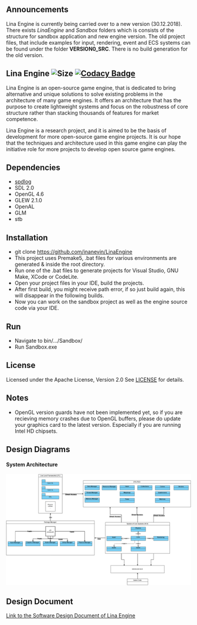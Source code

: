## Announcements

Lina Engine is currently being carried over to a new version (30.12.2018). There exists _LinaEngine_ and _Sandbox_ folders which is consists of the structure for sandbox application and new engine version. The old project files, that include examples for input, rendering, event and ECS systems can be found under the folder __VERSION0_SRC__. There is no build generation for the old version. 

## Lina Engine ![Size](https://github-size-badge.herokuapp.com/inanevin/LinaEngine.svg) [![Codacy Badge](https://api.codacy.com/project/badge/Grade/12c68c16c719427786597403aee43eb4)](https://app.codacy.com/app/inanevin/LinaEngine?utm_source=github.com&utm_medium=referral&utm_content=inanevin/LinaEngine&utm_campaign=Badge_Grade_Dashboard)

Lina Engine is an open-source game engine, that is dedicated to bring alternative and unique solutions to solve existing problems in the architecture of many game engines. It offers an architecture that has the purpose to create lightweight systems and focus on the robustness of core structure rather than stacking thousands of features for market competence. 

Lina Engine is a research project, and it is aimed to be the basis of development for more open-source game engine projects. It is our hope that the techniques and architecture used in this game engine can play the initiative role for more projects to develop open source game engines.

## Dependencies
- [spdlog](https://github.com/gabime/spdlog)
- SDL 2.0
- OpenGL 4.6
- GLEW 2.1.0
- OpenAL
- GLM
- stb

## Installation

- git clone https://github.com/inanevin/LinaEngine
- This project uses Premake5, .bat files for various environments are generated & inside the root directory.
- Run one of the .bat files to generate projects for Visual Studio, GNU Make, XCode or CodeLite.
- Open your project files in your IDE, build the projects. 
- After first build, you might receive path error, if so just build again, this will disappear 
in the following builds.
- Now you can work on the sandbox project as well as the engine source code via your IDE. 

## Run

- Navigate to bin/.../Sandbox/
- Run Sandbox.exe

## License
Licensed under the Apache License, Version 2.0 See [LICENSE](https://github.com/lineupthesky/LinaEngine/blob/master/LICENSE.md) for details.

## Notes
- OpenGL version guards have not been implemented yet, so if you are recieving memory crashes due to OpenGL buffers, please do update your graphics card to the latest version. Especially if you are running Intel HD chipsets.

## Design Diagrams

#### System Architecture
![Diagram 1](Docs/Images/SystemArchitecture.png?raw=true "Title")

## Design Document

[Link to the Software Design Document of Lina Engine](https://docs.google.com/document/d/13Z1D77WbLJkyq0Q2Q9DdKKSM4tfqiZHQi_j_x0Rs5Ec/edit?usp=sharing)
